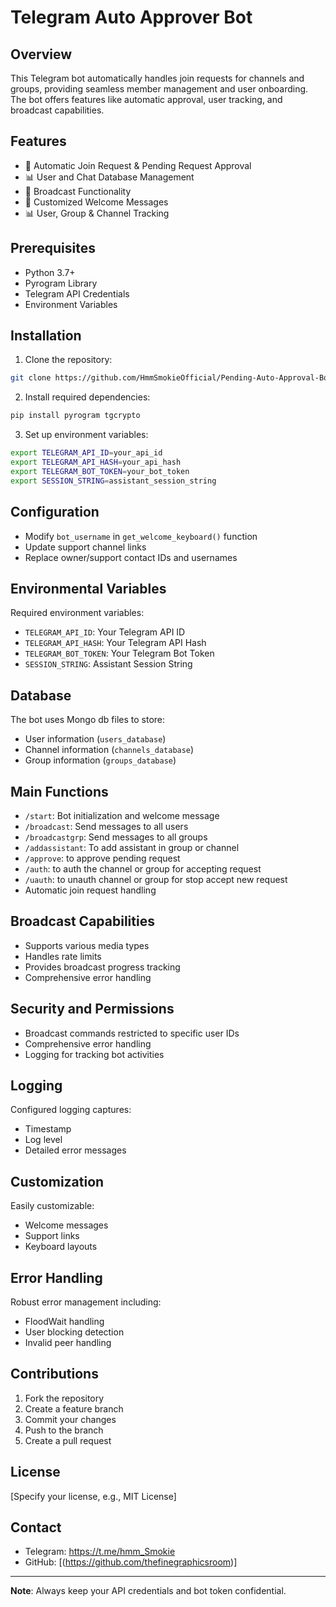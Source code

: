# Telegram Auto Approver Bot

## Overview

This Telegram bot automatically handles join requests for channels and groups, providing seamless member management and user onboarding. The bot offers features like automatic approval, user tracking, and broadcast capabilities.

## Features

- 🤖 Automatic Join Request & Pending Request Approval
- 📊 User and Chat Database Management
- 📨 Broadcast Functionality
- 🎉 Customized Welcome Messages
- 📊 User, Group & Channel Tracking
  

## Prerequisites

- Python 3.7+
- Pyrogram Library
- Telegram API Credentials
- Environment Variables

## Installation

1. Clone the repository:
```bash
git clone https://github.com/HmmSmokieOfficial/Pending-Auto-Approval-Bot.git
```

2. Install required dependencies:
```bash
pip install pyrogram tgcrypto
```

3. Set up environment variables:
```bash
export TELEGRAM_API_ID=your_api_id
export TELEGRAM_API_HASH=your_api_hash
export TELEGRAM_BOT_TOKEN=your_bot_token
export SESSION_STRING=assistant_session_string
```

## Configuration

- Modify `bot_username` in `get_welcome_keyboard()` function
- Update support channel links
- Replace owner/support contact IDs and usernames

## Environmental Variables

Required environment variables:
- `TELEGRAM_API_ID`: Your Telegram API ID
- `TELEGRAM_API_HASH`: Your Telegram API Hash
- `TELEGRAM_BOT_TOKEN`: Your Telegram Bot Token
- `SESSION_STRING`: Assistant Session String

## Database

The bot uses Mongo db files to store:
- User information (`users_database`)
- Channel information (`channels_database`)
- Group information (`groups_database`)

## Main Functions

- `/start`: Bot initialization and welcome message
- `/broadcast`: Send messages to all users
- `/broadcastgrp`: Send messages to all groups
- `/addassistant`: To add assistant in group or channel
- `/approve`: to approve pending request
- `/auth`: to auth the channel or group for accepting request
- `/uauth`: to unauth channel or group for stop accept new request
- Automatic join request handling

## Broadcast Capabilities

- Supports various media types
- Handles rate limits
- Provides broadcast progress tracking
- Comprehensive error handling

## Security and Permissions

- Broadcast commands restricted to specific user IDs
- Comprehensive error handling
- Logging for tracking bot activities

## Logging

Configured logging captures:
- Timestamp
- Log level
- Detailed error messages

## Customization

Easily customizable:
- Welcome messages
- Support links
- Keyboard layouts

## Error Handling

Robust error management including:
- FloodWait handling
- User blocking detection
- Invalid peer handling

## Contributions

1. Fork the repository
2. Create a feature branch
3. Commit your changes
4. Push to the branch
5. Create a pull request

## License

[Specify your license, e.g., MIT License]

## Contact



- Telegram: https://t.me/hmm_Smokie
- GitHub: [(https://github.com/thefinegraphicsroom)]

---

**Note**: Always keep your API credentials and bot token confidential.

